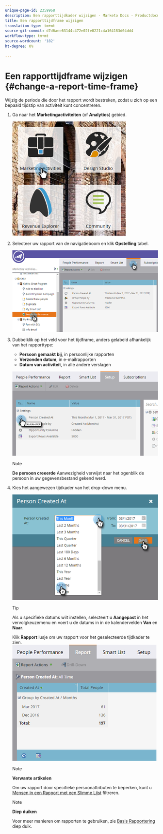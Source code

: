 ```yaml
---
unique-page-id: 2359968
description: Een rapporttijdkader wijzigen - Marketo Docs - Productdocumentatie
title: Een rapporttijdframe wijzigen
translation-type: tm+mt
source-git-commit: d7d6aee63144c472e02fe0221c4a164183d04dd4
workflow-type: tm+mt
source-wordcount: '182'
ht-degree: 0%

---
```



# Een rapporttijdframe wijzigen {#change-a-report-time-frame}

Wijzig de periode die door het rapport wordt bestreken, zodat u zich op een bepaald tijdstip van activiteit kunt concentreren.

1. Ga naar het **Marketingactiviteiten** (of **Analytics**) gebied.

   ![](assets/image2017-3-27-9-3a15-3a9.png)

1. Selecteer uw rapport van de navigatieboom en klik **Opstelling** tabel.

   ![](assets/image2017-3-27-9-3a57-3a56.png)

1. Dubbelklik op het veld voor het tijdframe, anders gelabeld afhankelijk van het rapporttype:

   * **Persoon gemaakt bij**, in persoonlijke rapporten
   * **Verzonden datum**, in e-mailrapporten
   * **Datum van activiteit**, in alle andere verslagen

   ![](assets/image2017-3-27-9-3a58-3a23.png)

   >[!NOTE]
   >
   >**De persoon creeerde** Aanwezigheid verwijst naar het ogenblik de persoon in uw gegevensbestand gekend werd.

1. Kies het aangewezen tijdkader van het drop-down menu.

   ![](assets/image2017-3-27-9-3a58-3a40.png)

   >[!TIP]
   >
   >Als u specifieke datums wilt instellen, selecteert u **Aangepast** in het vervolgkeuzemenu en voert u de datums in in de kalendervelden **Van** en **Naar**.

   Klik **Rapport** lusje om uw rapport voor het geselecteerde tijdkader te zien.\
   ![](assets/image2017-3-27-9-3a59-3a1.png)

   >[!NOTE]
   >
   >**Verwante artikelen**
   >
   >
   >Om uw rapport door specifieke persoonattributen te beperken, kunt u [Mensen in een Rapport met een Slimme Lijst](filter-people-in-a-report-with-a-smart-list.md) filtreren.

   >[!NOTE]
   >
   >**Diep duiken**
   >
   >
   >Voor meer manieren om rapporten te gebruiken, zie [Basis Rapportering](http://docs.marketo.com/display/docs/basic+reporting) diep duik.

